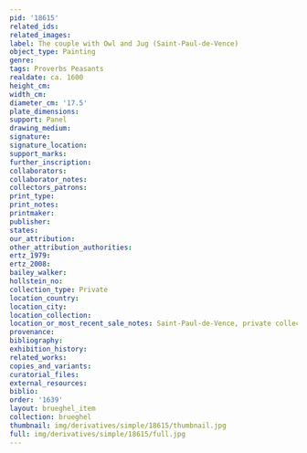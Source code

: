 ```yaml
---
pid: '18615'
related_ids: 
related_images: 
label: The couple with Owl and Jug (Saint-Paul-de-Vence)
object_type: Painting
genre: 
tags: Proverbs Peasants
realdate: ca. 1600
height_cm: 
width_cm: 
diameter_cm: '17.5'
plate_dimensions: 
support: Panel
drawing_medium: 
signature: 
signature_location: 
support_marks: 
further_inscription: 
collaborators: 
collaborator_notes: 
collectors_patrons: 
print_type: 
print_notes: 
printmaker: 
publisher: 
states: 
our_attribution: 
other_attribution_authorities: 
ertz_1979: 
ertz_2008: 
bailey_walker: 
hollstein_no: 
collection_type: Private
location_country: 
location_city: 
location_collection: 
location_or_most_recent_sale_notes: Saint-Paul-de-Vence, private collection
provenance: 
bibliography: 
exhibition_history: 
related_works: 
copies_and_variants: 
curatorial_files: 
external_resources: 
biblio: 
order: '1639'
layout: brueghel_item
collection: brueghel
thumbnail: img/derivatives/simple/18615/thumbnail.jpg
full: img/derivatives/simple/18615/full.jpg
---
```

